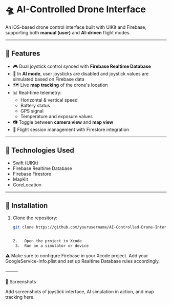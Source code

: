 # 🛸 AI-Controlled Drone Interface

An iOS-based drone control interface built with UIKit and Firebase, supporting both **manual (user)** and **AI-driven** flight modes.

---

## 📱 Features

- 🎮 Dual joystick control synced with **Firebase Realtime Database**
- 🤖 In **AI mode**, user joysticks are disabled and joystick values are simulated based on Firebase data
- 🗺 Live **map tracking** of the drone's location
- 📊 Real-time telemetry:
  - Horizontal & vertical speed
  - Battery status
  - GPS signal
  - Temperature and exposure values
- 📷 Toggle between **camera view** and **map view**
- 📂 Flight session management with Firestore integration

---

## 🔧 Technologies Used

- Swift (UIKit)
- Firebase Realtime Database
- Firebase Firestore
- MapKit
- CoreLocation

---

## 🚀 Installation

1. Clone the repository:
   ```bash
   git clone https://github.com/yourusername/AI-Controlled-Drone-Interface.git


   2.	Open the project in Xcode
	3.	Run on a simulator or device

⚠️ Make sure to configure Firebase in your Xcode project. Add your GoogleService-Info.plist and set up Realtime Database rules accordingly.

⸻

📸 Screenshots

Add screenshots of joystick interface, AI simulation in action, and map tracking here.
